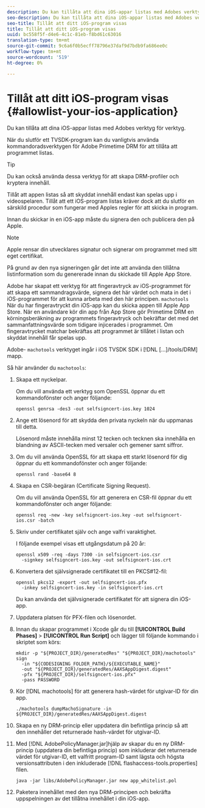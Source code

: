 ```yaml
---
description: Du kan tillåta att dina iOS-appar listas med Adobes verktyg för verktyg.
seo-description: Du kan tillåta att dina iOS-appar listas med Adobes verktyg för verktyg.
seo-title: Tillåt att ditt iOS-program visas
title: Tillåt att ditt iOS-program visas
uuid: bc558f5f-d4e6-4c1c-81eb-f8bd61c63016
translation-type: tm+mt
source-git-commit: 9c6a6f0b5ecff78796e37daf9d7bdb9fa686ee0c
workflow-type: tm+mt
source-wordcount: '519'
ht-degree: 0%

---
```



# Tillåt att ditt iOS-program visas {#allowlist-your-ios-application}

Du kan tillåta att dina iOS-appar listas med Adobes verktyg för verktyg.

När du slutför ett TVSDK-program kan du vanligtvis använda kommandoradsverktygen för Adobe Primetime DRM för att tillåta att programmet listas.

>[!TIP]
>
>Du kan också använda dessa verktyg för att skapa DRM-profiler och kryptera innehåll.

Tillåt att appen listas så att skyddat innehåll endast kan spelas upp i videospelaren. Tillåt att ett iOS-program listas kräver dock att du slutför en särskild procedur som fungerar med Apples regler för att skicka in program.

Innan du skickar in en iOS-app måste du signera den och publicera den på Apple.

>[!NOTE]
>
>Apple rensar din utvecklares signatur och signerar om programmet med sitt eget certifikat.

På grund av den nya signeringen går det inte att använda den tillåtna listinformation som du genererade innan du skickade till Apple App Store.

Adobe har skapat ett verktyg för att fingeravtryck av iOS-programmet för att skapa ett sammandragsvärde, signera det här värdet och mata in det i iOS-programmet för att kunna arbeta med den här principen. `machotools` När du har fingeravtryckt din iOS-app kan du skicka appen till Apple App Store. När en användare kör din app från App Store gör Primetime DRM en körningsberäkning av programmets fingeravtryck och bekräftar det med det sammanfattningsvärde som tidigare injicerades i programmet. Om fingeravtrycket matchar bekräftas att programmet är tillåtet i listan och skyddat innehåll får spelas upp.

Adobe- `machotools` verktyget ingår i iOS TVSDK SDK i [!DNL [...]/tools/DRM] mapp.

Så här använder du `machotools`:

1. Skapa ett nyckelpar.

   Om du vill använda ett verktyg som OpenSSL öppnar du ett kommandofönster och anger följande:

   ```
   openssl genrsa -des3 -out selfsigncert-ios.key 1024
   ```

1. Ange ett lösenord för att skydda den privata nyckeln när du uppmanas till detta.

   Lösenord måste innehålla minst 12 tecken och tecknen ska innehålla en blandning av ASCII-tecken med versaler och gemener samt siffror.
1. Om du vill använda OpenSSL för att skapa ett starkt lösenord för dig öppnar du ett kommandofönster och anger följande:

   ```
   openssl rand -base64 8
   ```

1. Skapa en CSR-begäran (Certificate Signing Request).

   Om du vill använda OpenSSL för att generera en CSR-fil öppnar du ett kommandofönster och anger följande:

   ```
   openssl req -new -key selfsigncert-ios.key -out selfsigncert-ios.csr -batch
   ```

1. Skriv under certifikatet själv och ange valfri varaktighet.

   I följande exempel visas ett utgångsdatum på 20 år:

   ```
   openssl x509 -req -days 7300 -in selfsigncert-ios.csr  
     -signkey selfsigncert-ios.key -out selfsigncert-ios.crt
   ```

1. Konvertera det självsignerade certifikatet till en PKCS#12-fil:

   ```
   openssl pkcs12 -export -out selfsigncert-ios.pfx  
     -inkey selfsigncert-ios.key -in selfsigncert-ios.crt
   ```

   Du kan använda det självsignerade certifikatet för att signera din iOS-app.

1. Uppdatera platsen för PFX-filen och lösenordet.
1. Innan du skapar programmet i Xcode går du till **[!UICONTROL Build Phases]** > **[!UICONTROL Run Script]** och lägger till följande kommando i skriptet som körs:

   ```
   mkdir -p "${PROJECT_DIR}/generatedRes" "${PROJECT_DIR}/machotools" sign  
     -in "${CODESIGNING_FOLDER_PATH}/${EXECUTABLE_NAME}"  
     -out "${PROJECT_DIR}/generatedRes/AAXSAppDigest.digest"  
     -pfx "${PROJECT_DIR}/selfsigncert-ios.pfx"  
     -pass PASSWORD
   ```

1. Kör [!DNL machotools] för att generera hash-värdet för utgivar-ID för din app.

   ```
   ./machotools dumpMachoSignature -in ${PROJECT_DIR}/generatedRes/AAXSAppDigest.digest
   ```

1. Skapa en ny DRM-princip eller uppdatera din befintliga princip så att den innehåller det returnerade hash-värdet för utgivar-ID.
1. Med [!DNL AdobePolicyManager.jar]hjälp av skapar du en ny DRM-princip (uppdatera din befintliga princip) som inkluderar det returnerade värdet för utgivar-ID, ett valfritt program-ID samt lägsta och högsta versionsattributen i den inkluderade [!DNL flashaccess-tools.properties] filen.

   ```
   java -jar libs/AdobePolicyManager.jar new app_whitelist.pol
   ```

1. Paketera innehållet med den nya DRM-principen och bekräfta uppspelningen av det tillåtna innehållet i din iOS-app.
